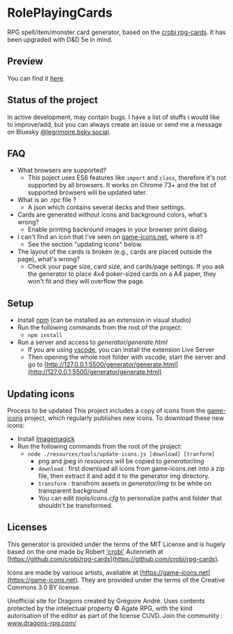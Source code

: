 # RolePlayingCards

RPG spell/item/monster card generator, based on the [crobi rpg-cards](https://github.com/crobi/rpg-cards). It has been upgraded with D&D 5e in mind.

## Preview

You can find it [here](https://legrimoire.github.io/roleplayingcards/generator/generate.html).

## Status of the project

In active development, may contain bugs. I have a list of stuffs i would like to improve/add, but you can always create an issue or send me a message on Bluesky [@legrimoire.bsky.social](https://bsky.app/profile/legrimoire.bsky.social).

## FAQ

- What browsers are supported?
  - This poject uses ES6 features like `import` and `class`, therefore it's not supported by all browsers. It works on Chrome 73+ and the list of supported browsers will be updated later. 
- What is an .rpc file ? 
  - A json which contains several decks and their settings.
- Cards are generated without icons and background colors, what's wrong?
  - Enable printing backround images in your browser print dialog.
- I can't find an icon that I've seen on [game-icons.net](https://game-icons.net), where is it?
  - See the section "updating icons" below.
- The layout of the cards is broken (e.g., cards are placed outside the page), what's wrong?
  - Check your page size, card size, and cards/page settings. If you ask the generator to place 4x4 poker-sized cards on a A4 paper, they won't fit and they will overflow the page.

## Setup

- Install [npm](https://www.npmjs.com) (can be installed as an extension in visual studio)
- Run the following commands from the root of the project:
  - `npm install`
- Run a server and access to _generator/generate.html_
  - If you are using [vscode](https://code.visualstudio.com/), you can install the extension Live Server
  - Then opening the whole root folder with vscode, start the server and go to [http://127.0.0.1:5500/generator/generate.html](http://127.0.0.1:5500/generator/generate.html)

## Updating icons

Process to be updated
This project includes a copy of icons from the [game-icons](https://game-icons.net) project,
which regularly publishes new icons.
To download these new icons:

- Install [Imagemagick](https://www.imagemagick.org/script/download.php)
- Run the following commands from the root of the project:
  - `node ./resources/tools/update-icons.js [download] [tranform]`
    - png and jpeg in _resources_ will be copied to _generator/img_
    - `download` : first download all icons from game-icons.net into a zip file, then extract it and add it to the generator img directory.
    - `transform` : transfrom assets in _generator/img_ to be white on transparent background
    - You can edit _tools/icons.cfg_ to personalize paths and folder that shouldn't be transformed.

## Licenses

This generator is provided under the terms of the MIT License and is hugely based on the one made by Robert ['crobi'](https://github.com/crobi) Autenrieth at [https://github.com/crobi/rpg-cards](https://github.com/crobi/rpg-cards).

Icons are made by various artists, available at [https://game-icons.net](https://game-icons.net).
They are provided under the terms of the Creative Commons 3.0 BY license.

Unofficial site for Dragons created by Grégoire André. Uses contents protected by the intelectual property © Agate RPG, with the kind autorisation of the editor as part of the license CUVD. Join the community : www.dragons-rpg.com/
